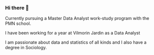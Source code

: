 ### Hi there 👋

Currently pursuing a Master Data Analyst work-study program with the PMN school.

I have been working for a year at Vilmorin Jardin as a Data Analyst

I am passionate about data and statistics of all kinds and I also have a degree in Sociology.
